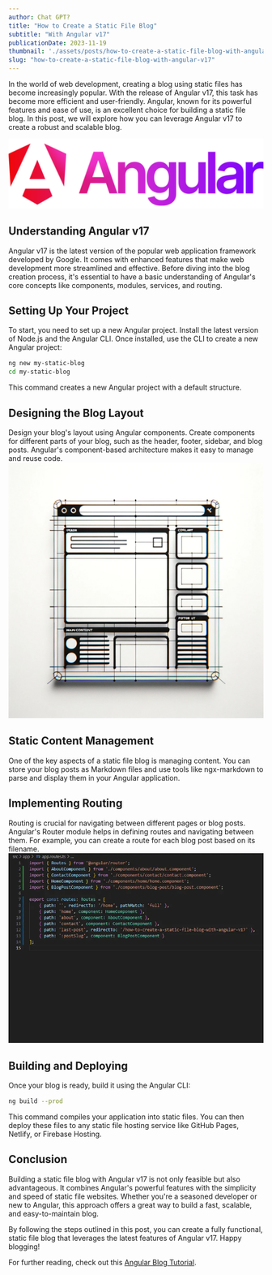 ```yaml
---
author: Chat GPT?
title: "How to Create a Static File Blog"
subtitle: "With Angular v17"
publicationDate: 2023-11-19
thumbnail: './assets/posts/how-to-create-a-static-file-blog-with-angular-v17/angular-logo.png'
slug: "how-to-create-a-static-file-blog-with-angular-v17"
---
```


In the world of web development, creating a blog using static files has become increasingly popular. With the release of Angular v17, this task has become more efficient and user-friendly. Angular, known for its powerful features and ease of use, is an excellent choice for building a static file blog. In this post, we will explore how you can leverage Angular v17 to create a robust and scalable blog.

![Angular Logo](./assets/posts/how-to-create-a-static-file-blog-with-angular-v17/angular-logo.png)

## Understanding Angular v17

Angular v17 is the latest version of the popular web application framework developed by Google. It comes with enhanced features that make web development more streamlined and effective. Before diving into the blog creation process, it's essential to have a basic understanding of Angular's core concepts like components, modules, services, and routing.

## Setting Up Your Project

To start, you need to set up a new Angular project. Install the latest version of Node.js and the Angular CLI. Once installed, use the CLI to create a new Angular project:

```bash
ng new my-static-blog
cd my-static-blog
```

This command creates a new Angular project with a default structure.

## Designing the Blog Layout

Design your blog's layout using Angular components. Create components for different parts of your blog, such as the header, footer, sidebar, and blog posts. Angular's component-based architecture makes it easy to manage and reuse code.
![Blog Layout](./assets/posts/how-to-create-a-static-file-blog-with-angular-v17/wireframe.webp)

## Static Content Management

One of the key aspects of a static file blog is managing content. You can store your blog posts as Markdown files and use tools like ngx-markdown to parse and display them in your Angular application.

## Implementing Routing

Routing is crucial for navigating between different pages or blog posts. Angular's Router module helps in defining routes and navigating between them. For example, you can create a route for each blog post based on its filename.
![Angular Routing Example](./assets/posts/how-to-create-a-static-file-blog-with-angular-v17/angular-routing2.webp)


## Building and Deploying

Once your blog is ready, build it using the Angular CLI:

```bash
ng build --prod
```

This command compiles your application into static files. You can then deploy these files to any static file hosting service like GitHub Pages, Netlify, or Firebase Hosting.

## Conclusion

Building a static file blog with Angular v17 is not only feasible but also advantageous. It combines Angular's powerful features with the simplicity and speed of static file websites. Whether you're a seasoned developer or new to Angular, this approach offers a great way to build a fast, scalable, and easy-to-maintain blog.

By following the steps outlined in this post, you can create a fully functional, static file blog that leverages the latest features of Angular v17. Happy blogging!

For further reading, check out this [Angular Blog Tutorial](https://example.com/angular-blog-tutorial).
